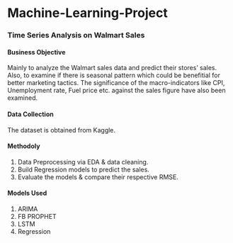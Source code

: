 # Machine-Learning-Project
### Time Series Analysis on Walmart Sales

#### Business Objective
Mainly to analyze the Walmart sales data and predict their stores’ sales. Also, to examine if there is seasonal pattern which could be benefitial for better marketing tactics. The significance of the macro-indicators like CPI, Unemployment rate, Fuel price etc. against the sales figure have also been examined.


#### Data Collection
The dataset is obtained from Kaggle.


#### Methodoly
1. Data Preprocessing via EDA & data cleaning. <br /> 
2. Build Regression models to predict the sales. <br /> 
3. Evaluate the models & compare their respective RMSE. <br /> 


#### Models Used
1. ARIMA
2. FB PROPHET
3. LSTM
4. Regression

